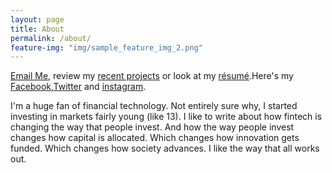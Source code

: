 ```yaml
---
layout: page
title: About
permalink: /about/
feature-img: "img/sample_feature_img_2.png"
---
```


[Email Me](mailto:sburns77@gmail.com?Subject=Hello!), review my <a href="http://github.io/simonburns77">recent projects</a> or look at my [résumé](https://www.linkedin.com/profile/view?id=64958284).Here's my [Facebook](https://www.facebook.com/saywhatSimon),[Twitter](https://twitter.com/realSimonBurns) and [instagram](https://twitter.com/realSimonBurns).

I'm a huge fan of financial technology. Not entirely sure why, I started investing in markets fairly young (like 13). I like to write about how fintech is changing the way that people invest. And how the way people invest changes how capital is allocated. Which changes how innovation gets funded. Which changes how society advances. I like the way that all works out.


